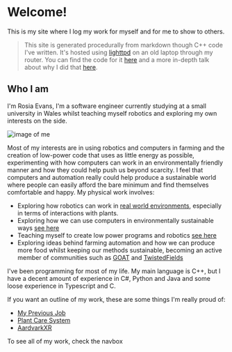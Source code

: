 
# Welcome!

This is my site where I log my work for myself and for me to show to others.

>This site is generated procedurally from markdown though C++ code I've written. It's hosted using [lighttpd](https://www.lighttpd.net/) on an old laptop through my router. You can find the code for it [here](https://github.com/Wil-Ro/Blog) and a more in-depth talk about why I did that [here](/ThisSite.html).

## Who I am

I'm Rosia Evans, I'm a software engineer currently studying at a small university in Wales whilst teaching myself robotics
and exploring my own interests on the side.


![image of me](profile.jpeg)


Most of my interests are in using robotics and computers in farming and the creation of low-power code that uses as little energy as possible, experimenting with how
computers can work in an environmentally friendly manner and how they could help push us beyond scarcity. I feel that computers and automation really could help produce a sustainable
world where people can easily afford the bare minimum and find themselves comfortable and happy.
My physical work involves:

- Exploring how robotics can work in [real world environments](SailBot.html), especially in terms of interactions with plants.
- Exploring how we can use computers in environmentally sustainable ways [see here](Permacomputing.html)
- Teaching myself to create low power programs and robotics [see here](ThisSite.html)
- Exploring ideas behind farming automation and how we can produce more food whilst keeping our methods sustainable, becoming an active member of communities such as [GOAT](https://goatech.org/) and [TwistedFields](https://community.twistedfields.com/t/welcome-to-the-twisted-fields-community-forum/7)

I've been programming for most of my life. My main language is C++, but I have a decent amount of experience in C#, Python and Java and some loose experience in Typescript and C.

If you want an outline of my work, these are some things I'm really proud of:
- [My Previous Job](SBSWork.html)
- [Plant Care System](PlantSystem.html)
- [AardvarkXR](Aardvark.html)

To see all of my work, check the navbox
